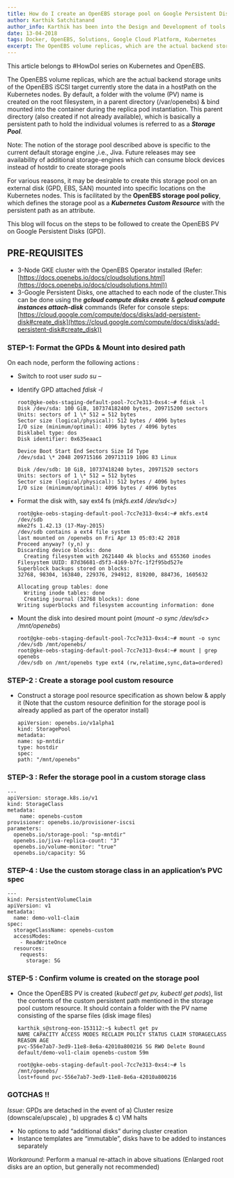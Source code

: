 ```yaml
---
title: How do I create an OpenEBS storage pool on Google Persistent Disk
author: Karthik Satchitanand
author_info: Karthik has been into the Design and Development of tools for infrastructure as code, software testing performance & benchmarking & chaos engineering.
date: 13-04-2018
tags: Docker, OpenEBS, Solutions, Google Cloud Platform, Kubernetes
excerpt: The OpenEBS volume replicas, which are the actual backend storage units of the OpenEBS iSCSI target currently store the data in a hostPath on the Kubernetes nodes.
---
```


This article belongs to #HowDoI series on Kubernetes and OpenEBS.

The OpenEBS volume replicas, which are the actual backend storage units of the OpenEBS iSCSI target currently store the data in a hostPath on the Kubernetes nodes. By default, a folder with the volume (PV) name is created on the root filesystem, in a parent directory (/var/openebs) & bind mounted into the container during the replica pod instantiation. This parent directory (also created if not already available), which is basically a persistent path to hold the individual volumes is referred to as a **_Storage Pool_**.

Note: The notion of the storage pool described above is specific to the current default storage engine ,i.e., Jiva. Future releases may see availability of additional storage-engines which can consume block devices instead of hostdir to create storage pools

For various reasons, it may be desirable to create this storage pool on an external disk (GPD, EBS, SAN) mounted into specific locations on the Kubernetes nodes. This is facilitated by the **OpenEBS storage pool policy**, which defines the storage pool as a **_Kubernetes Custom Resource_** with the persistent path as an attribute.

This blog will focus on the steps to be followed to create the OpenEBS PV on Google Persistent Disks (GPD).

## PRE-REQUISITES

- 3-Node GKE cluster with the OpenEBS Operator installed (Refer: [https://docs.openebs.io/docs/cloudsolutions.html](https://docs.openebs.io/docs/cloudsolutions.html))
- 3-Google Persistent Disks, one attached to each node of the cluster.This can be done using the **_gcloud compute disks create_** & **_gcloud compute instances attach-disk_** commands (Refer for console steps: [https://cloud.google.com/compute/docs/disks/add-persistent-disk#create_disk](https://cloud.google.com/compute/docs/disks/add-persistent-disk#create_disk))

### STEP-1: Format the GPDs & Mount into desired path

On each node, perform the following actions :

- Switch to root user _sudo su –_
- Identify GPD attached _fdisk -l_

  ```
  root@gke-oebs-staging-default-pool-7cc7e313-0xs4:~# fdisk -l
  Disk /dev/sda: 100 GiB, 107374182400 bytes, 209715200 sectors
  Units: sectors of 1 \* 512 = 512 bytes
  Sector size (logical/physical): 512 bytes / 4096 bytes
  I/O size (minimum/optimal): 4096 bytes / 4096 bytes
  Disklabel type: dos
  Disk identifier: 0x635eaac1

  Device Boot Start End Sectors Size Id Type
  /dev/sda1 \* 2048 209715166 209713119 100G 83 Linux

  Disk /dev/sdb: 10 GiB, 10737418240 bytes, 20971520 sectors
  Units: sectors of 1 \* 512 = 512 bytes
  Sector size (logical/physical): 512 bytes / 4096 bytes
  I/O size (minimum/optimal): 4096 bytes / 4096 bytes
  ```

- Format the disk with, say ext4 fs (_mkfs.ext4 /dev/sd<>)_

  ```
  root@gke-oebs-staging-default-pool-7cc7e313-0xs4:~# mkfs.ext4 /dev/sdb
  mke2fs 1.42.13 (17-May-2015)
  /dev/sdb contains a ext4 file system
  last mounted on /openebs on Fri Apr 13 05:03:42 2018
  Proceed anyway? (y,n) y
  Discarding device blocks: done
    Creating filesystem with 2621440 4k blocks and 655360 inodes
  Filesystem UUID: 87d36681-d5f3-4169-b7fc-1f2f95bd527e
  Superblock backups stored on blocks:
  32768, 98304, 163840, 229376, 294912, 819200, 884736, 1605632

  Allocating group tables: done
    Writing inode tables: done
    Creating journal (32768 blocks): done
  Writing superblocks and filesystem accounting information: done
  ```

- Mount the disk into desired mount point (_mount -o sync /dev/sd<> /mnt/openebs_)

  ```
  root@gke-oebs-staging-default-pool-7cc7e313-0xs4:~# mount -o sync /dev/sdb /mnt/openebs/
  root@gke-oebs-staging-default-pool-7cc7e313-0xs4:~# mount | grep openebs
  /dev/sdb on /mnt/openebs type ext4 (rw,relatime,sync,data=ordered)
  ```

### STEP-2 : Create a storage pool custom resource

- Construct a storage pool resource specification as shown below & apply it (Note that the custom resource definition for the storage pool is already applied as part of the operator install)

  ```
  apiVersion: openebs.io/v1alpha1
  kind: StoragePool
  metadata:
  name: sp-mntdir
  type: hostdir
  spec:
  path: "/mnt/openebs"
  ```

### STEP-3 : Refer the storage pool in a custom storage class

```
---
apiVersion: storage.k8s.io/v1
kind: StorageClass
metadata:
    name: openebs-custom
provisioner: openebs.io/provisioner-iscsi
parameters:
  openebs.io/storage-pool: "sp-mntdir"
  openebs.io/jiva-replica-count: "3"
  openebs.io/volume-monitor: "true"
  openebs.io/capacity: 5G
```

### STEP-4 : Use the custom storage class in an application’s PVC spec

```
---
kind: PersistentVolumeClaim
apiVersion: v1
metadata:
  name: demo-vol1-claim
spec:
  storageClassName: openebs-custom
  accessModes:
    - ReadWriteOnce
  resources:
    requests:
      storage: 5G
```

### STEP-5 : Confirm volume is created on the storage pool

- Once the OpenEBS PV is created (_kubectl get pv, kubectl get pods_), list the contents of the custom persistent path mentioned in the storage pool custom resource. It should contain a folder with the PV name consisting of the sparse files (disk image files)

  ```
  karthik_s@strong-eon-153112:~$ kubectl get pv
  NAME CAPACITY ACCESS MODES RECLAIM POLICY STATUS CLAIM STORAGECLASS REASON AGE
  pvc-556e7ab7-3ed9-11e8-8e6a-42010a800216 5G RWO Delete Bound default/demo-vol1-claim openebs-custom 59m

  root@gke-oebs-staging-default-pool-7cc7e313-0xs4:~# ls /mnt/openebs/
  lost+found pvc-556e7ab7-3ed9-11e8-8e6a-42010a800216
  ```

### GOTCHAS !!

_Issue_: GPDs are detached in the event of a) Cluster resize (downscale/upscale) , b) upgrades & c) VM halts

- No options to add “additional disks” during cluster creation
- Instance templates are “immutable”, disks have to be added to instances separately

_Workaround_: Perform a manual re-attach in above situations (Enlarged root disks are an option, but generally not recommended)
